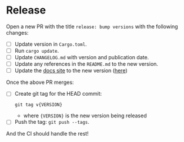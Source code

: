 # Release

Open a new PR with the title `release: bump versions` with the following changes:

* [ ] Update version in `Cargo.toml`.
* [ ] Run `cargo update`.
* [ ] Update `CHANGELOG.md` with version and publication date.
* [ ] Update any references in the `README.md` to the new version.
* [ ] Update the [docs site](https://stjude-rust-labs.github.io/sprocket/) to the new version ([here](https://github.com/stjude-rust-labs/sprocket/blob/main/docs/.vitepress/config.mts#L17))

Once the above PR merges:

* [ ] Create git tag for the HEAD commit:
    ```
    git tag v{VERSION}
    ```
    * where `{VERSION}` is the new version being released
* [ ] Push the tag: `git push --tags`.

And the CI should handle the rest!